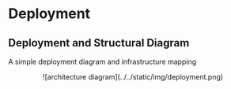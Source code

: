 # Deployment

## Deployment and Structural Diagram

A simple deployment diagram and infrastructure mapping 

<p align="center">
    ![architecture diagram](../../static/img/deployment.png)
</p>

